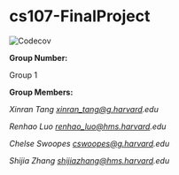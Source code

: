 # cs107-FinalProject

![Codecov](https://img.shields.io/codecov/c/gh/cswbuild/https://github.com/cs107-undefined/cs107-FinalProject.git)

**Group Number:**

Group 1

**Group Members:**

_Xinran Tang xinran_tang@g.harvard.edu_

_Renhao Luo renhao_luo@hms.harvard.edu_

_Chelse Swoopes cswoopes@g.harvard.edu_

_Shijia Zhang shijiazhang@hms.harvard.edu_
